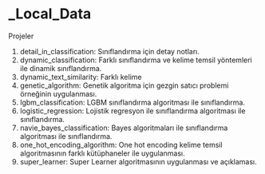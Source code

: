 # _Local_Data
 Projeler

1.  detail_in_classification: Sınıflandırma için detay notları.
2.  dynamic_classification: Farklı sınıflandırma ve kelime temsil yöntemleri ile dinamik sınıflandırma.
3.  dynamic_text_similarity: Farklı kelime  
4.  genetic_algorithm: Genetik algoritma için gezgin satıcı problemi örneğinin uygulanması.
5.  lgbm_classification: LGBM sınıflandırma algoritması ile sınıflandırma.
6.  logistic_regression: Lojistik regresyon ile sınıflandırma algoritması ile sınıflandırma.
7. navie_bayes_classification: Bayes algoritmaları ile sınıflandırma algoritması ile sınıflandırma. 
8. one_hot_encoding_algorithm:  One hot encoding kelime temsil algoritmasının farklı kütüphaneler ile uygulanması.
9. super_learner: Super Learner algoritmasının uygulanması ve açıklaması.


